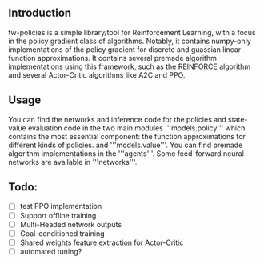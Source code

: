 ## Introduction
tw-policies is a simple library/tool for Reinforcement Learning, with a focus in the policy gradient class of algorithms. Notably, it contains numpy-only implementations of the policy gradient for discrete and guassian linear function approximations. It contains several premade algorithm implementations using this framework, such as the REINFORCE algorithm and several Actor-Critic algorithms like A2C and PPO. 

## Usage
You can find the networks and inference code for the policies and state-value evaluation code in the two main modules '''models.policy''' which contains the most essential component: the function approximations for different kinds of policies. and '''models.value'''. You can find premade algorithm implementations in the '''agents'''. Some feed-forward neural networks are available in '''networks'''. 

## Todo:
 - [ ] test PPO implementation
 - [ ] Support offline training
 - [ ] Multi-Headed network outputs
 - [ ] Goal-conditioned training
 - [ ] Shared weights feature extraction for Actor-Critic
 - [ ] automated tuning?
